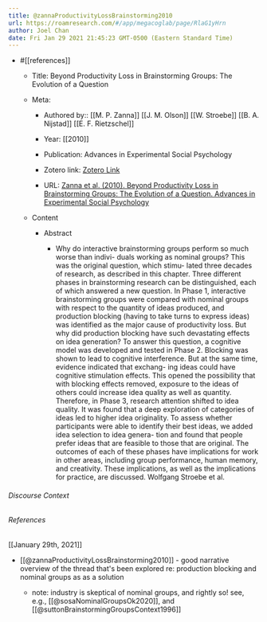 ```yaml
---
title: @zannaProductivityLossBrainstorming2010
url: https://roamresearch.com/#/app/megacoglab/page/RlaG1yHrn
author: Joel Chan
date: Fri Jan 29 2021 21:45:23 GMT-0500 (Eastern Standard Time)
---
```


- #[[references]]

    - Title: Beyond Productivity Loss in Brainstorming Groups: The Evolution of a Question

    - Meta:

        - Authored by:: [[M. P. Zanna]] [[J. M. Olson]] [[W. Stroebe]] [[B. A. Nijstad]] [[E. F. Rietzschel]]

        - Year: [[2010]]

        - Publication: Advances in Experimental Social Psychology

        - Zotero link: [Zotero Link](zotero://select/items/7_63NHZFMH)

        - URL: [Zanna et al. (2010). Beyond Productivity Loss in Brainstorming Groups: The Evolution of a Question. Advances in Experimental Social Psychology](undefined)

    - Content

        - Abstract

            - Why do interactive brainstorming groups perform so much worse than indivi- duals working as nominal groups? This was the original question, which stimu- lated three decades of research, as described in this chapter. Three different phases in brainstorming research can be distinguished, each of which answered a new question. In Phase 1, interactive brainstorming groups were compared with nominal groups with respect to the quantity of ideas produced, and production blocking (having to take turns to express ideas) was identified as the major cause of productivity loss. But why did production blocking have such devastating effects on idea generation? To answer this question, a cognitive model was developed and tested in Phase 2. Blocking was shown to lead to cognitive interference. But at the same time, evidence indicated that exchang- ing ideas could have cognitive stimulation effects. This opened the possibility that with blocking effects removed, exposure to the ideas of others could increase idea quality as well as quantity. Therefore, in Phase 3, research attention shifted to idea quality. It was found that a deep exploration of categories of ideas led to higher idea originality. To assess whether participants were able to identify their best ideas, we added idea selection to idea genera- tion and found that people prefer ideas that are feasible to those that are original. The outcomes of each of these phases have implications for work in other areas, including group performance, human memory, and creativity. These implications, as well as the implications for practice, are discussed. Wolfgang Stroebe et al.

###### Discourse Context



###### References

[[January 29th, 2021]]

- [[@zannaProductivityLossBrainstorming2010]] - good narrative overview of the thread that's been explored re: production blocking and nominal groups as as a solution

    - note: industry is skeptical of nominal groups, and rightly so! see, e.g., [[@sosaNominalGroupsOk2020]], and [[@suttonBrainstormingGroupsContext1996]]
